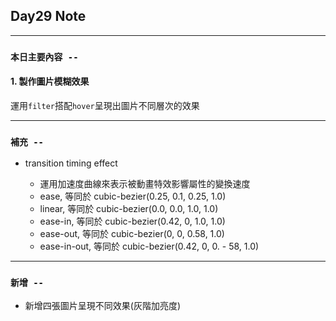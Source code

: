 ## **Day29 Note**

---

### `本日主要內容 --`

#### 1. 製作圖片模糊效果

運用`filter`搭配`hover`呈現出圖片不同層次的效果

---

### **`補充 --`**

- transition timing effect

  - 運用加速度曲線來表示被動畫特效影響屬性的變換速度
  - ease, 等同於 cubic-bezier(0.25, 0.1, 0.25, 1.0)
  - linear, 等同於 cubic-bezier(0.0, 0.0, 1.0, 1.0)
  - ease-in, 等同於 cubic-bezier(0.42, 0, 1.0, 1.0)
  - ease-out, 等同於 cubic-bezier(0, 0, 0.58, 1.0)
  - ease-in-out, 等同於 cubic-bezier(0.42, 0, 0. - 58, 1.0)

---

### **`新增 --`**

- 新增四張圖片呈現不同效果(灰階加亮度)
